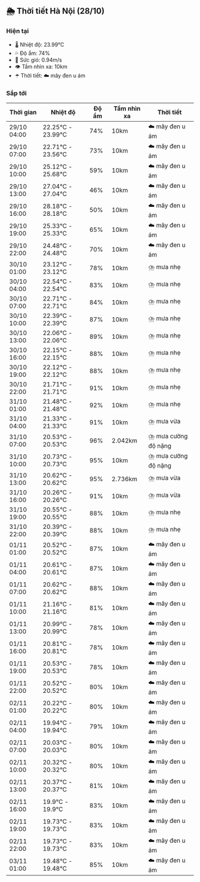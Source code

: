 ## 🌦️ Thời tiết Hà Nội (28/10)

### Hiện tại

- 🌡️ Nhiệt độ: 23.99℃
- 💦 Độ ẩm: 74%
- 💨 Sức gió: 0.94m/s
- 👁️ Tầm nhìn xa: 10km
- ☂️ Thời tiết: ☁️ mây đen u ám

### Sắp tới

| Thời gian | Nhiệt độ | Độ ẩm | Tầm nhìn xa | Thời tiết |
| --- | --- | --- | --- | --- |
| 29/10 04:00 | 22.25℃ - 23.99℃ | 74% | 10km | ☁️ mây đen u ám |
| 29/10 07:00 | 22.71℃ - 23.56℃ | 73% | 10km | ☁️ mây đen u ám |
| 29/10 10:00 | 25.12℃ - 25.68℃ | 59% | 10km | ☁️ mây đen u ám |
| 29/10 13:00 | 27.04℃ - 27.04℃ | 46% | 10km | ☁️ mây đen u ám |
| 29/10 16:00 | 28.18℃ - 28.18℃ | 50% | 10km | ☁️ mây đen u ám |
| 29/10 19:00 | 25.33℃ - 25.33℃ | 65% | 10km | ☁️ mây đen u ám |
| 29/10 22:00 | 24.48℃ - 24.48℃ | 70% | 10km | ☁️ mây đen u ám |
| 30/10 01:00 | 23.12℃ - 23.12℃ | 78% | 10km | ⛈️ mưa nhẹ |
| 30/10 04:00 | 22.54℃ - 22.54℃ | 83% | 10km | ⛈️ mưa nhẹ |
| 30/10 07:00 | 22.71℃ - 22.71℃ | 84% | 10km | ⛈️ mưa nhẹ |
| 30/10 10:00 | 22.39℃ - 22.39℃ | 87% | 10km | ⛈️ mưa nhẹ |
| 30/10 13:00 | 22.06℃ - 22.06℃ | 89% | 10km | ⛈️ mưa nhẹ |
| 30/10 16:00 | 22.15℃ - 22.15℃ | 88% | 10km | ⛈️ mưa nhẹ |
| 30/10 19:00 | 22.12℃ - 22.12℃ | 88% | 10km | ⛈️ mưa nhẹ |
| 30/10 22:00 | 21.71℃ - 21.71℃ | 91% | 10km | ⛈️ mưa nhẹ |
| 31/10 01:00 | 21.48℃ - 21.48℃ | 92% | 10km | ⛈️ mưa nhẹ |
| 31/10 04:00 | 21.33℃ - 21.33℃ | 91% | 10km | ⛈️ mưa vừa |
| 31/10 07:00 | 20.53℃ - 20.53℃ | 96% | 2.042km | ⛈️ mưa cường độ nặng |
| 31/10 10:00 | 20.73℃ - 20.73℃ | 95% | 10km | ⛈️ mưa cường độ nặng |
| 31/10 13:00 | 20.62℃ - 20.62℃ | 95% | 2.736km | ⛈️ mưa vừa |
| 31/10 16:00 | 20.26℃ - 20.26℃ | 91% | 10km | ⛈️ mưa vừa |
| 31/10 19:00 | 20.55℃ - 20.55℃ | 88% | 10km | ⛈️ mưa nhẹ |
| 31/10 22:00 | 20.39℃ - 20.39℃ | 88% | 10km | ⛈️ mưa nhẹ |
| 01/11 01:00 | 20.52℃ - 20.52℃ | 87% | 10km | ☁️ mây đen u ám |
| 01/11 04:00 | 20.61℃ - 20.61℃ | 87% | 10km | ☁️ mây đen u ám |
| 01/11 07:00 | 20.62℃ - 20.62℃ | 88% | 10km | ☁️ mây đen u ám |
| 01/11 10:00 | 21.16℃ - 21.16℃ | 81% | 10km | ☁️ mây đen u ám |
| 01/11 13:00 | 20.99℃ - 20.99℃ | 78% | 10km | ☁️ mây đen u ám |
| 01/11 16:00 | 20.81℃ - 20.81℃ | 78% | 10km | ☁️ mây đen u ám |
| 01/11 19:00 | 20.53℃ - 20.53℃ | 78% | 10km | ☁️ mây đen u ám |
| 01/11 22:00 | 20.52℃ - 20.52℃ | 80% | 10km | ☁️ mây đen u ám |
| 02/11 01:00 | 20.22℃ - 20.22℃ | 80% | 10km | ☁️ mây đen u ám |
| 02/11 04:00 | 19.94℃ - 19.94℃ | 79% | 10km | ☁️ mây đen u ám |
| 02/11 07:00 | 20.03℃ - 20.03℃ | 80% | 10km | ☁️ mây đen u ám |
| 02/11 10:00 | 20.32℃ - 20.32℃ | 80% | 10km | ☁️ mây đen u ám |
| 02/11 13:00 | 20.37℃ - 20.37℃ | 81% | 10km | ☁️ mây đen u ám |
| 02/11 16:00 | 19.9℃ - 19.9℃ | 83% | 10km | ☁️ mây đen u ám |
| 02/11 19:00 | 19.73℃ - 19.73℃ | 83% | 10km | ☁️ mây đen u ám |
| 02/11 22:00 | 19.73℃ - 19.73℃ | 83% | 10km | ☁️ mây đen u ám |
| 03/11 01:00 | 19.48℃ - 19.48℃ | 85% | 10km | ☁️ mây đen u ám |
